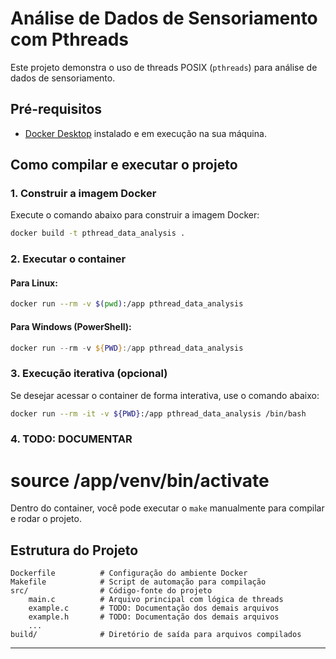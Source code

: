# Análise de Dados de Sensoriamento com Pthreads

Este projeto demonstra o uso de threads POSIX (`pthreads`) para análise de dados de sensoriamento.
## Pré-requisitos

- [Docker Desktop](https://www.docker.com/products/docker-desktop) instalado e em execução na sua máquina.

## Como compilar e executar o projeto

### 1. Construir a imagem Docker

Execute o comando abaixo para construir a imagem Docker:

```bash
docker build -t pthread_data_analysis .
```

### 2. Executar o container

#### Para Linux:

```bash
docker run --rm -v $(pwd):/app pthread_data_analysis
```

#### Para Windows (PowerShell):

```powershell
docker run --rm -v ${PWD}:/app pthread_data_analysis
```

### 3. Execução iterativa (opcional)

Se desejar acessar o container de forma interativa, use o comando abaixo:

```bash
docker run --rm -it -v ${PWD}:/app pthread_data_analysis /bin/bash
```

### 4. TODO: DOCUMENTAR

# source /app/venv/bin/activate

Dentro do container, você pode executar o `make` manualmente para compilar e rodar o projeto.

## Estrutura do Projeto

```plaintext
Dockerfile          # Configuração do ambiente Docker
Makefile            # Script de automação para compilação
src/                # Código-fonte do projeto
    main.c          # Arquivo principal com lógica de threads
    example.c       # TODO: Documentação dos demais arquivos
    example.h       # TODO: Documentação dos demais arquivos
    ...
build/              # Diretório de saída para arquivos compilados
```
---